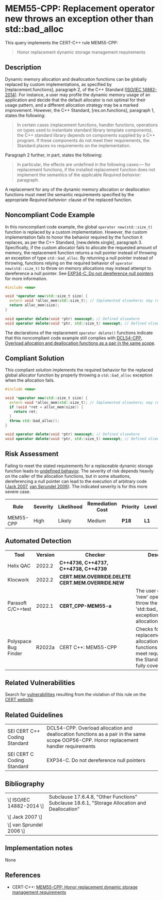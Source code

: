 # MEM55-CPP: Replacement operator new throws an exception other than std::bad_alloc

This query implements the CERT-C++ rule MEM55-CPP:

> Honor replacement dynamic storage management requirements



## Description

Dynamic memory allocation and deallocation functions can be globally replaced by custom implementations, as specified by \[replacement.functions\], paragraph 2, of the C++ Standard \[[ISO/IEC 14882-2014](https://wiki.sei.cmu.edu/confluence/display/cplusplus/AA.+Bibliography#AA.Bibliography-ISO%2FIEC14882-2014)\]. For instance, a user may profile the dynamic memory usage of an application and decide that the default allocator is not optimal for their usage pattern, and a different allocation strategy may be a marked improvement. However, the C++ Standard, \[res.on.functions\], paragraph 1, states the following:

> In certain cases (replacement functions, handler functions, operations on types used to instantiate standard library template components), the C++ standard library depends on components supplied by a C++ program. If these components do not meet their requirements, the Standard places no requirements on the implementation.


Paragraph 2 further, in part, states the following:

> In particular, the effects are undefined in the following cases:— for replacement functions, if the installed replacement function does not implement the semantics of the applicable *Required behavior:* paragraph.


A replacement for any of the dynamic memory allocation or deallocation functions must meet the semantic requirements specified by the appropriate *Required behavior:* clause of the replaced function.

## Noncompliant Code Example

In this noncompliant code example, the global `operator new(std::size_t)` function is replaced by a custom implementation. However, the custom implementation fails to honor the behavior required by the function it replaces, as per the C++ Standard, \[new.delete.single\], paragraph 3. Specifically, if the custom allocator fails to allocate the requested amount of memory, the replacement function returns a null pointer instead of throwing an exception of type `std::bad_alloc`. By returning a null pointer instead of throwing, functions relying on the required behavior of `operator new(std::size_t)` to throw on memory allocations may instead attempt to dereference a null pointer. See [EXP34-C. Do not dereference null pointers](https://wiki.sei.cmu.edu/confluence/display/c/EXP34-C.+Do+not+dereference+null+pointers) for more information.

```cpp
#include <new>

void *operator new(std::size_t size) {
  extern void *alloc_mem(std::size_t); // Implemented elsewhere; may return nullptr
  return alloc_mem(size);
}
 
void operator delete(void *ptr) noexcept; // Defined elsewhere
void operator delete(void *ptr, std::size_t) noexcept; // Defined elsewhere
```
The declarations of the replacement `operator delete()` functions indicate that this noncompliant code example still complies with [DCL54-CPP. Overload allocation and deallocation functions as a pair in the same scope](https://wiki.sei.cmu.edu/confluence/display/cplusplus/DCL54-CPP.+Overload+allocation+and+deallocation+functions+as+a+pair+in+the+same+scope).

## Compliant Solution

This compliant solution implements the required behavior for the replaced global allocator function by properly throwing a `std::bad_alloc` exception when the allocation fails.

```cpp
#include <new>

void *operator new(std::size_t size) {
  extern void *alloc_mem(std::size_t); // Implemented elsewhere; may return nullptr
  if (void *ret = alloc_mem(size)) {
    return ret;
  }
  throw std::bad_alloc();
}
 
void operator delete(void *ptr) noexcept; // Defined elsewhere
void operator delete(void *ptr, std::size_t) noexcept; // Defined elsewhere
```

## Risk Assessment

Failing to meet the stated requirements for a replaceable dynamic storage function leads to [undefined behavior](https://wiki.sei.cmu.edu/confluence/display/cplusplus/BB.+Definitions#BB.Definitions-undefinedbehavior). The severity of risk depends heavily on the caller of the allocation functions, but in some situations, dereferencing a null pointer can lead to the execution of arbitrary code \[[Jack 2007](https://wiki.sei.cmu.edu/confluence/display/cplusplus/AA.+Bibliography#AA.Bibliography-Jack07), [van Sprundel 2006](https://wiki.sei.cmu.edu/confluence/display/cplusplus/AA.+Bibliography#AA.Bibliography-vanSprundel06)\]. The indicated severity is for this more severe case.

<table> <tbody> <tr> <th> Rule </th> <th> Severity </th> <th> Likelihood </th> <th> Remediation Cost </th> <th> Priority </th> <th> Level </th> </tr> <tr> <td> MEM55-CPP </td> <td> High </td> <td> Likely </td> <td> Medium </td> <td> <strong>P18</strong> </td> <td> <strong>L1</strong> </td> </tr> </tbody> </table>


## Automated Detection

<table> <tbody> <tr> <th> Tool </th> <th> Version </th> <th> Checker </th> <th> Description </th> </tr> <tr> <td> <a> Helix QAC </a> </td> <td> 2022.2 </td> <td> <strong>C++4736, C++4737, C++4738, C++4739</strong> </td> <td> </td> </tr> <tr> <td> <a> Klocwork </a> </td> <td> 2022.2 </td> <td> <strong>CERT.MEM.OVERRIDE.DELETE</strong> <strong>CERT.MEM.OVERRIDE.NEW</strong> </td> <td> </td> </tr> <tr> <td> <a> Parasoft C/C++test </a> </td> <td> 2022.1 </td> <td> <strong>CERT_CPP-MEM55-a</strong> </td> <td> The user defined 'new' operator should throw the 'std::bad_alloc' exception when the allocation fails </td> </tr> <tr> <td> <a> Polyspace Bug Finder </a> </td> <td> R2022a </td> <td> <a> CERT C++: MEM55-CPP </a> </td> <td> Checks for replacement allocation/deallocation functions that do not meet requirements of the Standard (rule fully covered) </td> </tr> </tbody> </table>


## Related Vulnerabilities

Search for [vulnerabilities](https://wiki.sei.cmu.edu/confluence/display/cplusplus/BB.+Definitions#BB.Definitions-vulnerability) resulting from the violation of this rule on the [CERT website](https://www.kb.cert.org/vulnotes/bymetric?searchview&query=FIELD+KEYWORDS+contains+MEM55-CPP).

## Related Guidelines

<table> <tbody> <tr> <td> <a> SEI CERT C++ Coding Standard </a> </td> <td> <a> DCL54-CPP. Overload allocation and deallocation functions as a pair in the same scope </a> <a> OOP56-CPP. Honor replacement handler requirements </a> <a> </a> <a> </a> </td> </tr> <tr> <td> <a> SEI CERT C Coding Standard </a> </td> <td> <a> EXP34-C. Do not dereference null pointers </a> </td> </tr> </tbody> </table>


## Bibliography

<table> <tbody> <tr> <td> \[ <a> ISO/IEC 14882-2014 </a> \] </td> <td> Subclause 17.6.4.8, "Other Functions" Subclause 18.6.1, "Storage Allocation and Deallocation" </td> </tr> <tr> <td> \[ <a> Jack 2007 </a> \] </td> <td> </td> </tr> <tr> <td> \[ <a> van Sprundel 2006 </a> \] </td> <td> </td> </tr> </tbody> </table>


## Implementation notes

None

## References

* CERT-C++: [MEM55-CPP: Honor replacement dynamic storage management requirements](https://wiki.sei.cmu.edu/confluence/pages/viewpage.action?pageId=88046682)
